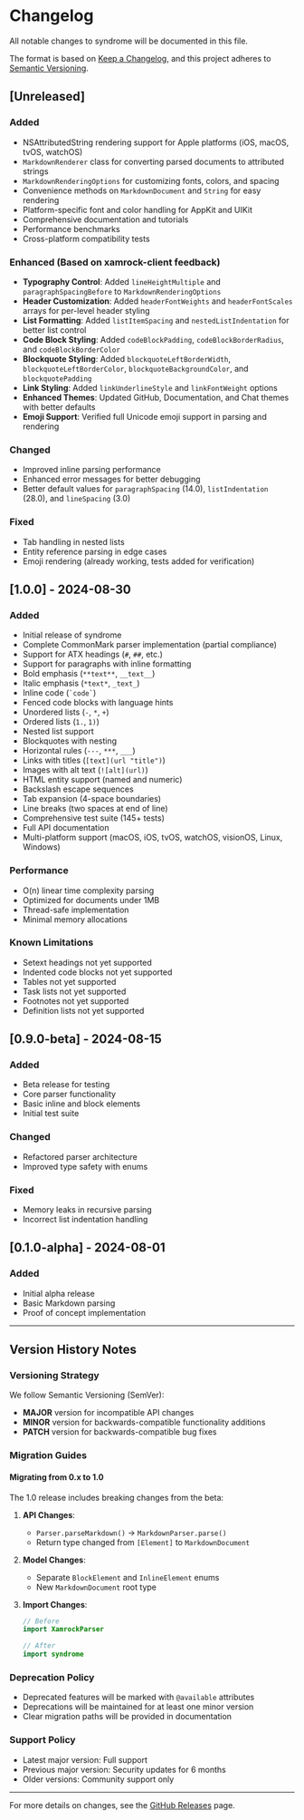 # Changelog

All notable changes to syndrome will be documented in this file.

The format is based on [Keep a Changelog](https://keepachangelog.com/en/1.0.0/),
and this project adheres to [Semantic Versioning](https://semver.org/spec/v2.0.0.html).

## [Unreleased]

### Added
- NSAttributedString rendering support for Apple platforms (iOS, macOS, tvOS, watchOS)
- `MarkdownRenderer` class for converting parsed documents to attributed strings
- `MarkdownRenderingOptions` for customizing fonts, colors, and spacing
- Convenience methods on `MarkdownDocument` and `String` for easy rendering
- Platform-specific font and color handling for AppKit and UIKit
- Comprehensive documentation and tutorials
- Performance benchmarks
- Cross-platform compatibility tests

### Enhanced (Based on xamrock-client feedback)
- **Typography Control**: Added `lineHeightMultiple` and `paragraphSpacingBefore` to `MarkdownRenderingOptions`
- **Header Customization**: Added `headerFontWeights` and `headerFontScales` arrays for per-level header styling
- **List Formatting**: Added `listItemSpacing` and `nestedListIndentation` for better list control
- **Code Block Styling**: Added `codeBlockPadding`, `codeBlockBorderRadius`, and `codeBlockBorderColor`
- **Blockquote Styling**: Added `blockquoteLeftBorderWidth`, `blockquoteLeftBorderColor`, `blockquoteBackgroundColor`, and `blockquotePadding`
- **Link Styling**: Added `linkUnderlineStyle` and `linkFontWeight` options
- **Enhanced Themes**: Updated GitHub, Documentation, and Chat themes with better defaults
- **Emoji Support**: Verified full Unicode emoji support in parsing and rendering

### Changed
- Improved inline parsing performance
- Enhanced error messages for better debugging
- Better default values for `paragraphSpacing` (14.0), `listIndentation` (28.0), and `lineSpacing` (3.0)

### Fixed
- Tab handling in nested lists
- Entity reference parsing in edge cases
- Emoji rendering (already working, tests added for verification)

## [1.0.0] - 2024-08-30

### Added
- Initial release of syndrome
- Complete CommonMark parser implementation (partial compliance)
- Support for ATX headings (`#`, `##`, etc.)
- Support for paragraphs with inline formatting
- Bold emphasis (`**text**`, `__text__`)
- Italic emphasis (`*text*`, `_text_`)
- Inline code (`` `code` ``)
- Fenced code blocks with language hints
- Unordered lists (`-`, `*`, `+`)
- Ordered lists (`1.`, `1)`)
- Nested list support
- Blockquotes with nesting
- Horizontal rules (`---`, `***`, `___`)
- Links with titles (`[text](url "title")`)
- Images with alt text (`![alt](url)`)
- HTML entity support (named and numeric)
- Backslash escape sequences
- Tab expansion (4-space boundaries)
- Line breaks (two spaces at end of line)
- Comprehensive test suite (145+ tests)
- Full API documentation
- Multi-platform support (macOS, iOS, tvOS, watchOS, visionOS, Linux, Windows)

### Performance
- O(n) linear time complexity parsing
- Optimized for documents under 1MB
- Thread-safe implementation
- Minimal memory allocations

### Known Limitations
- Setext headings not yet supported
- Indented code blocks not yet supported
- Tables not yet supported
- Task lists not yet supported
- Footnotes not yet supported
- Definition lists not yet supported

## [0.9.0-beta] - 2024-08-15

### Added
- Beta release for testing
- Core parser functionality
- Basic inline and block elements
- Initial test suite

### Changed
- Refactored parser architecture
- Improved type safety with enums

### Fixed
- Memory leaks in recursive parsing
- Incorrect list indentation handling

## [0.1.0-alpha] - 2024-08-01

### Added
- Initial alpha release
- Basic Markdown parsing
- Proof of concept implementation

---

## Version History Notes

### Versioning Strategy

We follow Semantic Versioning (SemVer):
- **MAJOR** version for incompatible API changes
- **MINOR** version for backwards-compatible functionality additions  
- **PATCH** version for backwards-compatible bug fixes

### Migration Guides

#### Migrating from 0.x to 1.0

The 1.0 release includes breaking changes from the beta:

1. **API Changes**:
   - `Parser.parseMarkdown()` → `MarkdownParser.parse()`
   - Return type changed from `[Element]` to `MarkdownDocument`

2. **Model Changes**:
   - Separate `BlockElement` and `InlineElement` enums
   - New `MarkdownDocument` root type

3. **Import Changes**:
   ```swift
   // Before
   import XamrockParser
   
   // After
   import syndrome
   ```

### Deprecation Policy

- Deprecated features will be marked with `@available` attributes
- Deprecations will be maintained for at least one minor version
- Clear migration paths will be provided in documentation

### Support Policy

- Latest major version: Full support
- Previous major version: Security updates for 6 months
- Older versions: Community support only

---

For more details on changes, see the [GitHub Releases](https://github.com/xamrock/syndrome/releases) page.